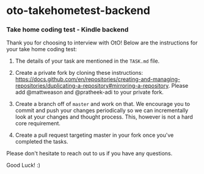 # oto-takehometest-backend
### Take home coding test - Kindle backend

Thank you for choosing to interview with OtO! Below are the instructions for your take home coding test:

1. The details of your task are mentioned in the `TASK.md` file.

2. Create a private fork by cloning these instructions: https://docs.github.com/en/repositories/creating-and-managing-repositories/duplicating-a-repository#mirroring-a-repository. Please add @mattweason and @pratheek-adi to your private fork.

3. Create a branch off of `master` and work on that. We encourage you to commit and push your changes periodically so we can incrementally look at your changes and thought process. This, however is not a hard core requirement.

4. Create a pull request targeting master in your fork once you've completed the tasks.

Please don't hesitate to reach out to us if you have any questions.

Good Luck! :)
